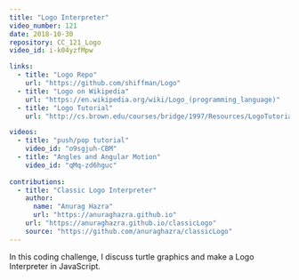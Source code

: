 ```yaml
---
title: "Logo Interpreter"
video_number: 121
date: 2018-10-30
repository: CC_121_Logo
video_id: i-k04yzfMpw

links:
  - title: "Logo Repo"
    url: "https://github.com/shiffman/Logo"
  - title: "Logo on Wikipedia"
    url: "https://en.wikipedia.org/wiki/Logo_(programming_language)"
  - title: "Logo Tutorial"
    url: "http://cs.brown.edu/courses/bridge/1997/Resources/LogoTutorial.html"

videos:
  - title: "push/pop tutorial"
    video_id: "o9sgjuh-CBM"
  - title: "Angles and Angular Motion"
    video_id: "qMq-zd6hguc"
    
contributions:
  - title: "Classic Logo Interpreter"
    author:
      name: "Anurag Hazra"
      url: "https://anuraghazra.github.io"
    url: "https://anuraghazra.github.io/classicLogo"
    source: "https://github.com/anuraghazra/classicLogo"
---
```


In this coding challenge, I discuss turtle graphics and make a Logo Interpreter in JavaScript.
